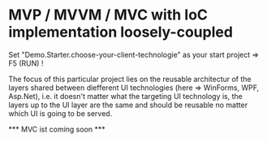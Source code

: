 # MVP / MVVM / MVC with IoC implementation loosely-coupled

Set "Demo.Starter.choose-your-client-technologie" as your start project => F5 (RUN) !

The focus of this particular project lies on the reusable architectur of the layers shared between diefferent UI technologies (here => WinForms, WPF, Asp.Net), i.e. it doesn't matter what the targeting UI technology is, the layers up to the UI layer are the same and should be reusable no matter which UI is going to be served.

*** MVC ist coming soon ***
